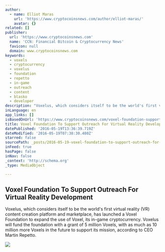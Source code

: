 ```yaml
---
author:
  - name: Elliot Maras
    url: 'https://www.cryptocoinsnews.com/author/elliot-maras/'
    avatar: {}
related: []
publisher:
  url: 'https://www.cryptocoinsnews.com'
  name: 'CCN: Financial Bitcoin & Cryptocurrency News'
  favicon: null
  domain: www.cryptocoinsnews.com
keywords:
  - voxels
  - cryptocurrency
  - voxelus
  - foundation
  - repetto
  - in-game
  - outreach
  - content
  - blasko
  - developer
description: "Voxelus, which considers itself to be the world's first virtual reality (VR) content creation platform and marketplace, has launched a Voxel Foundation to expand the use of Voxel, its in-game cryptocurrency. Voxelus will fund the foundation with a grant of 5 million Voxels, with as much as 10 million more Voxels in the future to support its mission, according to CEO Martin Repetto."
inLanguage: en
app_links: []
isBasedOnUrl: 'https://www.cryptocoinsnews.com/voxel-foundation-support-outreach-virtual-reality-development/'
title: Voxel Foundation To Support Outreach For Virtual Reality Development
datePublished: '2016-05-19T13:36:39.719Z'
dateModified: '2016-05-19T07:38:30.480Z'
starred: false
sourcePath: _posts/2016-05-19-voxel-foundation-to-support-outreach-for-virtual-reality-dev.md
inFeed: true
hasPage: false
inNav: false
_context: 'http://schema.org'
_type: MediaObject

---
```

<article style=""><h1>Voxel Foundation To Support Outreach For Virtual Reality Development</h1><p>Voxelus, which considers itself to be the world's first virtual reality (VR) content creation platform and marketplace, has launched a Voxel Foundation to expand the use of Voxel, its in-game cryptocurrency. Voxelus will fund the foundation with a grant of 5 million Voxels, with as much as 10 million more Voxels in the future to support its mission, according to CEO Martin Repetto.</p><img src="https://www.cryptocoinsnews.com/wp-content/uploads/2016/02/Investment-earth.jpg" /></article>
